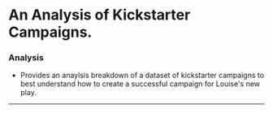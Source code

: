 # An Analysis of Kickstarter Campaigns. #
### Analysis ###
* Provides an anaylsis breakdown of a dataset of kickstarter campaigns to best understand how to create a successful campaign for Louise's new play.
---

